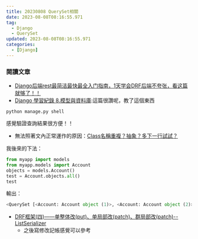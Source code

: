 ```yaml
---
title: 20230808 QuerySet相關
date: 2023-08-08T08:16:55.971
tag:
  - Django
  - QuerySet
updated: 2023-08-08T08:16:55.971
categories:
  - [Django]
---
```

### 閱讀文章
- [Django后端rest最简洁最快最全入门指南，1天学会DRF后端不夸张，看这篇就够了！！](https://zhuanlan.zhihu.com/p/277465995)
- [Django 學習紀錄 8.模型與資料庫](https://ithelp.ithome.com.tw/articles/10212427):這篇很讚呢，教了這個東西
```shell
python manage.py shell
```
感覺驗證查詢結果很方便！！
  - 無法照著文內正常運作的原因：[Class名稱重複？](https://blog.csdn.net/qq_41638872/article/details/130653841)[抽象？](https://stackoverflow.com/questions/35543695/type-object-x-has-no-attribute-objects)[多下一行試試？](https://www.reddit.com/r/django/comments/v2bhsg/type_object_user_has_no_attribute_objects/)

  我後來的下法：
  ```python
  from myapp import models
  from myapp.models import Account
  objects = models.Account()
  test = Account.objects.all()
  test
  ```
  輸出：
  ```py
  <QuerySet [<Account: Account object (1)>, <Account: Account object (2)>, <Account: Account object (3)>, <Account: Account object (4)>, <Account: Account object (5)>, <Account: Account object (6)>, <Account: Account object (7)>]>
  ```
- [DRF框架(四)——单整体改(put)、单局部改(patch)、群局部改(patch)--ListSerializer](https://www.cnblogs.com/wangcuican/p/11695273.html)
  - 之後寫修改記帳感覺可以參考